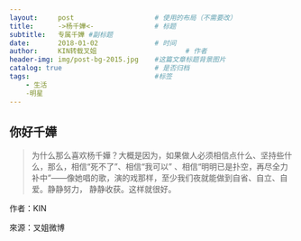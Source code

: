 ```yaml
---
layout:     post                    # 使用的布局（不需要改）
title:      ->杨千嬅<-               # 标题 
subtitle:   专属千嬅 #副标题
date:       2018-01-02              # 时间
author:     KIN转载叉姐                      # 作者
header-img: img/post-bg-2015.jpg    #这篇文章标题背景图片
catalog: true                       # 是否归档
tags:                               #标签
    - 生活
    -明星
---
```


## 你好千嬅
>为什么那么喜欢杨千嬅？大概是因为，如果做人必须相信点什么、坚持些什么，那么，相信“死不了”、相信“我可以”
、相信“明明已是扑空，再尽全力补中”——像她唱的歌，演的戏那样，至少我们夜就能做到自省、自立、自爱。静静努力，
静静收获。这样就很好。

作者：KIN

來源：叉姐微博
